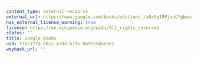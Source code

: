 ```yaml
---
content_type: external-resource
external_url: https://www.google.com/books/edition/_/aQxSq1RPjuoC?gbpv=1
has_external_license_warning: true
license: https://en.wikipedia.org/wiki/All_rights_reserved
status: ''
title: Google Books
uid: f7d2177a-b01c-43dd-b7fa-869b55dae3e1
wayback_url: ''
---
```

